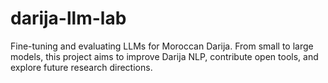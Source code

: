 # darija-llm-lab
Fine-tuning and evaluating LLMs for Moroccan Darija. From small to large models, this project aims to improve Darija NLP, contribute open tools, and explore future research directions.
